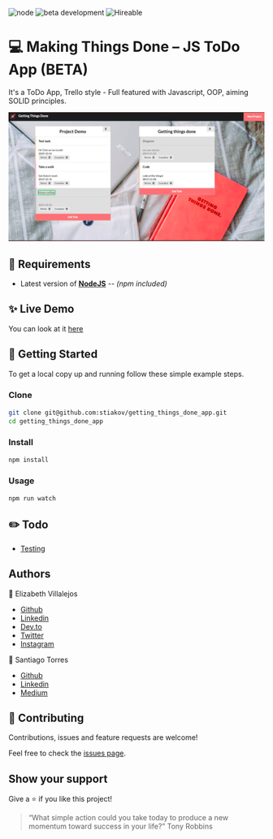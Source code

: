 ![node](https://img.shields.io/node/v/webpack?style=flat-square)
![beta development](https://img.shields.io/badge/beta-development-green?style=flat-square)
![Hireable](https://cdn.rawgit.com/hiendv/hireable/master/styles/default/yes.svg)

# 💻 Making Things Done – JS ToDo App (BETA)

It's a ToDo App, Trello style - Full featured with Javascript, OOP, aiming SOLID principles.

![alt text](docs/thingsdone.png)

## 🔨 Requirements
* Latest version of **[NodeJS](https://nodejs.org/en/)** *-- (npm included)*

## ✨ Live Demo

You can look at it [here](http://stiakov.github.io/getting_things_done_app/)

## 🚀 Getting Started

To get a local copy up and running follow these simple example steps.

### Clone

```sh
git clone git@github.com:stiakov/getting_things_done_app.git
cd getting_things_done_app
```

### Install

```sh
npm install
```

### Usage

```sh
npm run watch
```

## :pencil2: Todo
- [Testing](https://github.com/stiakov/getting_things_done_app/issues/6)

## Authors

👤 Elizabeth Villalejos

- [Github](https://github.com/misselliev)
- [Linkedin](https://linkedin.com/ellievillalejos)
- [Dev.to](https://dev.to/misselliev)
- [Twitter](https://twitter.com/miss_elliev/)
- [Instagram](https://www.instagram.com/miss_elliev/)

👤 Santiago Torres

- [Github](https://github.com/stiakov)
- [Linkedin](https://www.linkedin.com/in/stiakov/)
- [Medium](https://medium.com/@stiakov)

## 🤝 Contributing

Contributions, issues and feature requests are welcome!

Feel free to check the [issues page](issues/).

## Show your support

Give a ⭐️ if you like this project!

> “What simple action could you take today to produce a new momentum toward success in your life?” Tony Robbins
